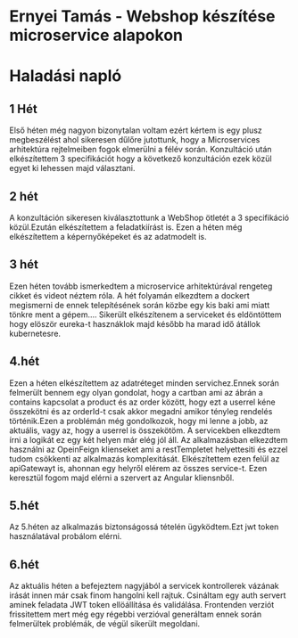 # Ernyei Tamás - Webshop készítése microservice alapokon
# Haladási napló


## 1 Hét
Első héten még nagyon bizonytalan voltam ezért kértem is egy plusz megbeszélést ahol sikeresen dűlőre jutottunk,
hogy a Microservices arhitektúra rejtelmeiben fogok elmerülni a félév során.
Konzultáció  után elkészítettem 3 specifikációt hogy a következő konzultáción ezek közül egyet ki lehessen majd választani.

## 2 hét
A konzultáción sikeresen kiválasztottunk a WebShop ötletét a 3 specifikáció közül.Ezután elkészítettem a feladatkiírást is.
Ezen a héten még elkészítettem a képernyőképeket és az adatmodelt is.

## 3 hét
Ezen héten tovább ismerkedtem a microservice arhitektúrával rengeteg cikket és videot néztem róla.
A hét folyamán elkezdtem a dockert megismerni de ennek telepítésének során közbe egy kis baki ami miatt tönkre ment a gépem....
Sikerült elkészítenem a serviceket és eldöntöttem hogy elöször eureka-t hasznáklok majd később ha marad idő átállok kubernetesre.

## 4.hét
Ezen a héten elkészítettem az adatréteget minden servichez.Ennek során felmerült bennem egy olyan gondolat,
hogy a cartban ami az ábrán a contains kapcsolat a product és az order között, hogy ezt a userrel kéne összekötni és az orderId-t
csak akkor megadni amikor tényleg rendelés történik.Ezen a problémán még gondolkozok, hogy mi lenne a jobb, az aktuális, vagy az, hogy a userrel is összekötöm.
A servicekben elkezdtem írni a logikát ez egy két helyen már elég jól áll.
Az alkalmazásban elkezdtem használni az OpeinFeign klienseket ami a restTempletet helyettesiti és ezzel tudom csökkenti az alkalmazás komplexitását.
Elkészítettem ezen felül az apiGatewayt is, ahonnan egy helyről elérem az összes service-t. Ezen keresztül fogom majd elérni a szervert az Angular kliensnből.

## 5.hét
Az 5.héten az alkalmazás biztonságossá tételén ügyködtem.Ezt jwt token használatával probálom elérni.

## 6.hét
Az aktuális héten a befejeztem nagyjából a servicek kontrollerek vázának irását innen már csak finom hangolni kell rajtuk.
Csináltam egy auth servert aminek feladata JWT token ellöállítása és validálása.
Frontenden verziót frissitettem mert még egy régebbi verzióval generáltam ennek során felmerültek problémák,
de végül sikerült megoldani.


